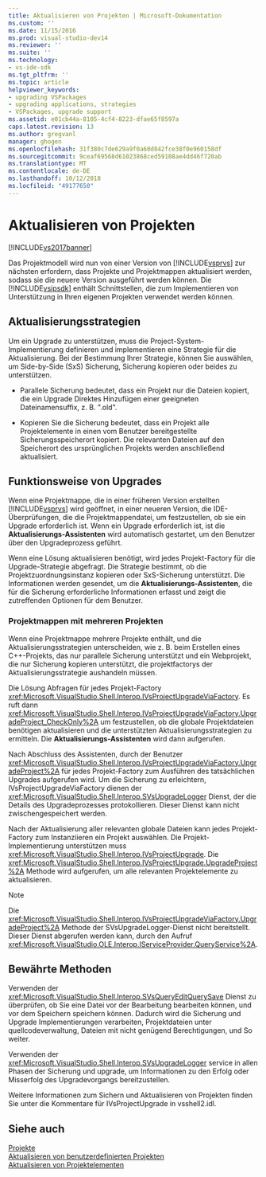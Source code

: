 ```yaml
---
title: Aktualisieren von Projekten | Microsoft-Dokumentation
ms.custom: ''
ms.date: 11/15/2016
ms.prod: visual-studio-dev14
ms.reviewer: ''
ms.suite: ''
ms.technology:
- vs-ide-sdk
ms.tgt_pltfrm: ''
ms.topic: article
helpviewer_keywords:
- upgrading VSPackages
- upgrading applications, strategies
- VSPackages, upgrade support
ms.assetid: e01cb44a-8105-4cf4-8223-dfae65f8597a
caps.latest.revision: 13
ms.author: gregvanl
manager: ghogen
ms.openlocfilehash: 31f380c7de629a9f0a60d842fce38f0e960158df
ms.sourcegitcommit: 9ceaf69568d61023868ced59108ae4dd46f720ab
ms.translationtype: MT
ms.contentlocale: de-DE
ms.lasthandoff: 10/12/2018
ms.locfileid: "49177650"
---
```

# <a name="upgrading-projects"></a>Aktualisieren von Projekten
[!INCLUDE[vs2017banner](../../includes/vs2017banner.md)]

Das Projektmodell wird nun von einer Version von [!INCLUDE[vsprvs](../../includes/vsprvs-md.md)] zur nächsten erfordern, dass Projekte und Projektmappen aktualisiert werden, sodass sie die neuere Version ausgeführt werden können. Die [!INCLUDE[vsipsdk](../../includes/vsipsdk-md.md)] enthält Schnittstellen, die zum Implementieren von Unterstützung in Ihren eigenen Projekten verwendet werden können.  
  
## <a name="upgrade-strategies"></a>Aktualisierungsstrategien  
 Um ein Upgrade zu unterstützen, muss die Project-System-Implementierung definieren und implementieren eine Strategie für die Aktualisierung. Bei der Bestimmung Ihrer Strategie, können Sie auswählen, um Side-by-Side (SxS) Sicherung, Sicherung kopieren oder beides zu unterstützen.  
  
-   Parallele Sicherung bedeutet, dass ein Projekt nur die Dateien kopiert, die ein Upgrade Direktes Hinzufügen einer geeigneten Dateinamensuffix, z. B. ".old".  
  
-   Kopieren Sie die Sicherung bedeutet, dass ein Projekt alle Projektelemente in einen vom Benutzer bereitgestellte Sicherungsspeicherort kopiert. Die relevanten Dateien auf den Speicherort des ursprünglichen Projekts werden anschließend aktualisiert.  
  
## <a name="how-upgrade-works"></a>Funktionsweise von Upgrades  
 Wenn eine Projektmappe, die in einer früheren Version erstellten [!INCLUDE[vsprvs](../../includes/vsprvs-md.md)] wird geöffnet, in einer neueren Version, die IDE-Überprüfungen, die die Projektmappendatei, um festzustellen, ob sie ein Upgrade erforderlich ist. Wenn ein Upgrade erforderlich ist, ist die **Aktualisierungs-Assistenten** wird automatisch gestartet, um den Benutzer über den Upgradeprozess geführt.  
  
 Wenn eine Lösung aktualisieren benötigt, wird jedes Projekt-Factory für die Upgrade-Strategie abgefragt. Die Strategie bestimmt, ob die Projektzuordnungsinstanz kopieren oder SxS-Sicherung unterstützt. Die Informationen werden gesendet, um die **Aktualisierungs-Assistenten**, die für die Sicherung erforderliche Informationen erfasst und zeigt die zutreffenden Optionen für dem Benutzer.  
  
### <a name="multi-project-solutions"></a>Projektmappen mit mehreren Projekten  
 Wenn eine Projektmappe mehrere Projekte enthält, und die Aktualisierungsstrategien unterscheiden, wie z. B. beim Erstellen eines C++-Projekts, das nur parallele Sicherung unterstützt und ein Webprojekt, die nur Sicherung kopieren unterstützt, die projektfactorys der Aktualisierungsstrategie aushandeln müssen.  
  
 Die Lösung Abfragen für jedes Projekt-Factory <xref:Microsoft.VisualStudio.Shell.Interop.IVsProjectUpgradeViaFactory>. Es ruft dann <xref:Microsoft.VisualStudio.Shell.Interop.IVsProjectUpgradeViaFactory.UpgradeProject_CheckOnly%2A> um festzustellen, ob die globale Projektdateien benötigen aktualisieren und die unterstützten Aktualisierungsstrategien zu ermitteln. Die **Aktualisierungs-Assistenten** wird dann aufgerufen.  
  
 Nach Abschluss des Assistenten, durch der Benutzer <xref:Microsoft.VisualStudio.Shell.Interop.IVsProjectUpgradeViaFactory.UpgradeProject%2A> für jedes Projekt-Factory zum Ausführen des tatsächlichen Upgrades aufgerufen wird. Um die Sicherung zu erleichtern, IVsProjectUpgradeViaFactory dienen der <xref:Microsoft.VisualStudio.Shell.Interop.SVsUpgradeLogger> Dienst, der die Details des Upgradeprozesses protokollieren. Dieser Dienst kann nicht zwischengespeichert werden.  
  
 Nach der Aktualisierung aller relevanten globale Dateien kann jedes Projekt-Factory zum Instanziieren ein Projekt auswählen. Die Projekt-Implementierung unterstützen muss <xref:Microsoft.VisualStudio.Shell.Interop.IVsProjectUpgrade>. Die <xref:Microsoft.VisualStudio.Shell.Interop.IVsProjectUpgrade.UpgradeProject%2A> Methode wird aufgerufen, um alle relevanten Projektelemente zu aktualisieren.  
  
> [!NOTE]
>  Die <xref:Microsoft.VisualStudio.Shell.Interop.IVsProjectUpgradeViaFactory.UpgradeProject%2A> Methode der SVsUpgradeLogger-Dienst nicht bereitstellt. Dieser Dienst abgerufen werden kann, durch den Aufruf <xref:Microsoft.VisualStudio.OLE.Interop.IServiceProvider.QueryService%2A>.  
  
## <a name="best-practices"></a>Bewährte Methoden  
 Verwenden der <xref:Microsoft.VisualStudio.Shell.Interop.SVsQueryEditQuerySave> Dienst zu überprüfen, ob Sie eine Datei vor der Bearbeitung bearbeiten können, und vor dem Speichern speichern können. Dadurch wird die Sicherung und Upgrade Implementierungen verarbeiten, Projektdateien unter quellcodeverwaltung, Dateien mit nicht genügend Berechtigungen, und So weiter.  
  
 Verwenden der <xref:Microsoft.VisualStudio.Shell.Interop.SVsUpgradeLogger> service in allen Phasen der Sicherung und upgrade, um Informationen zu den Erfolg oder Misserfolg des Upgradevorgangs bereitzustellen.  
  
 Weitere Informationen zum Sichern und Aktualisieren von Projekten finden Sie unter die Kommentare für IVsProjectUpgrade in vsshell2.idl.  
  
## <a name="see-also"></a>Siehe auch  
 [Projekte](../../extensibility/internals/projects.md)   
 [Aktualisieren von benutzerdefinierten Projekten](../../misc/upgrading-custom-projects.md)   
 [Aktualisieren von Projektelementen](../../misc/upgrading-project-items.md)

